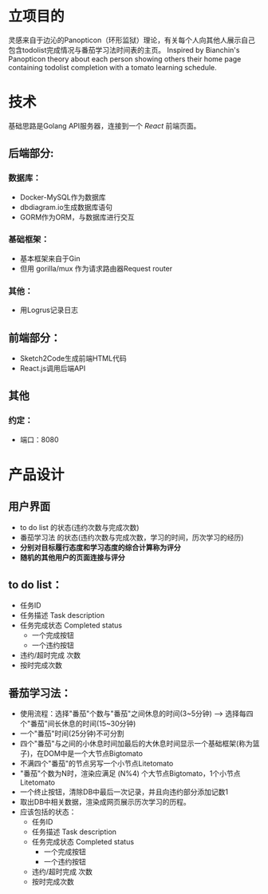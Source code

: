 # 立项目的
灵感来自于边沁的Panopticon（环形监狱）理论，有关每个人向其他人展示自己包含todolist完成情况与番茄学习法时间表的主页。
Inspired by Bianchin's Panopticon theory about each person showing others their home page containing todolist completion with a tomato learning schedule.
# 技术
基础思路是Golang API服务器，连接到一个 _React_ 前端页面。

## 后端部分:
### 数据库：
- Docker-MySQL作为数据库
- dbdiagram.io生成数据库语句
- GORM作为ORM，与数据库进行交互
### 基础框架：
- 基本框架来自于Gin
- 但用 gorilla/mux 作为请求路由器Request router
### 其他：
- 用Logrus记录日志

## 前端部分：
- Sketch2Code生成前端HTML代码
- React.js调用后端API

## 其他
### 约定：
- 端口：8080

# 产品设计
## 用户界面
- to do list 的状态(违约次数与完成次数)
- 番茄学习法 的状态(违约次数与完成次数，学习的时间，历次学习的经历)
- **分别对目标履行态度和学习态度的综合计算称为评分**
- **随机的其他用户的页面连接与评分**
## to do list：
- 任务ID
- 任务描述 Task description
- 任务完成状态 Completed status
	- 一个完成按钮
	- 一个违约按钮
- 违约/超时完成 次数
- 按时完成次数

## 番茄学习法：
- 使用流程：选择"番茄"个数与"番茄"之间休息的时间(3~5分钟) --> 选择每四个"番茄"间长休息的时间(15~30分钟)
- 一个"番茄"时间(25分钟)不可分割
- 四个"番茄"与之间的小休息时间加最后的大休息时间显示一个基础框架(称为篮子)，在DOM中是一个大节点Bigtomato
- 不满四个"番茄"的节点另写一个小节点Litetomato
- "番茄"个数为N时，渲染应满足 (N%4) 个大节点Bigtomato，1个小节点Litetomato
- 一个终止按钮，清除DB中最后一次记录，并且向违约部分添加记数1
- 取出DB中相关数据，渲染成网页展示历次学习的历程。
- 应该包括的状态：
	- 任务ID
	- 任务描述 Task description
	- 任务完成状态 Completed status
		- 一个完成按钮
		- 一个违约按钮
	- 违约/超时完成 次数
	- 按时完成次数




